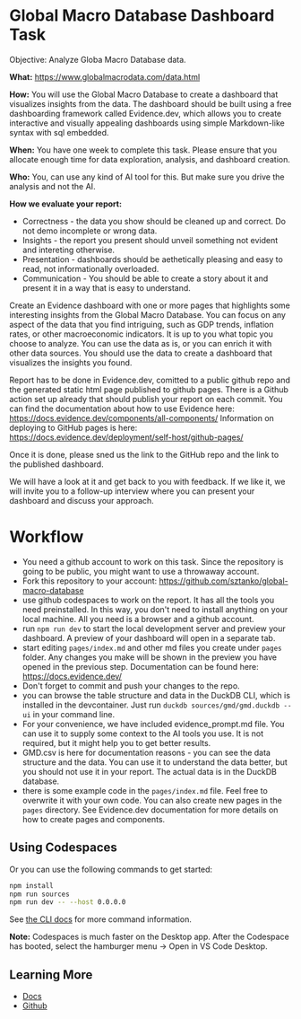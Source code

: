 # Global Macro Database Dashboard Task

Objective: Analyze Globa Macro Database data.

**What:** https://www.globalmacrodata.com/data.html

**How:** You will use the Global Macro Database to create a dashboard that visualizes insights from the data. The dashboard should be built using a free dashboarding framework called Evidence.dev, which allows you to create interactive and visually appealing dashboards using simple Markdown-like syntax with sql embedded.

**When:** You have one week to complete this task. Please ensure that you allocate enough time for data exploration, analysis, and dashboard creation.

**Who:** You, can use any kind of AI tool for this. But make sure you drive the analysis and not the AI.

**How we evaluate your report:**

- Correctness - the data you show should be cleaned up and correct. Do not demo incomplete or wrong data.
- Insights - the report you present should unveil something not evident and intereting otherwise.
- Presentation - dashboards should be aethetically pleasing and easy to read, not informationally overloaded.
- Communication - You should be able to create a story about it and present it in a way that is easy to understand.

Create an Evidence dashboard with one or more pages that highlights some interesting insights from the Global Macro Database. You can focus on any aspect of the data that you find intriguing, such as GDP trends, inflation rates, or other macroeconomic indicators. It is up to you what topic you choose to analyze. You can use the data as is, or you can enrich it with other data sources. You should use the data to create a dashboard that visualizes the insights you found.

Report has to be done in Evidence.dev, comitted to a public github repo and the generated static html page published to github pages. There is a Github action set up already that should publish your report on each commit. 
You can find the documentation about how to use Evidence here: https://docs.evidence.dev/components/all-components/
Information on deploying to GitHub pages is here: https://docs.evidence.dev/deployment/self-host/github-pages/

Once it is done, please sned us the link to the GitHub repo and the link to the published dashboard.

We will have a look at it and get back to you with feedback. If we like it, we will invite you to a follow-up interview where you can present your dashboard and discuss your approach.

 
# Workflow
- You need a github account to work on this task. Since the repository is going to be public, you might want to use a throwaway account.
- Fork this repository to your account: https://github.com/sztanko/global-macro-database
- use github codespaces to work on the report. It has all the tools you need preinstalled. In this way, you don't need to install anything on your local machine. All you need is a browser and a github account.
- run `npm run dev` to start the local development server and preview your dashboard. A preview of your dashboard will open in a separate tab.
- start editing `pages/index.md` and other md files you create under `pages` folder.  Any changes you make will be shown in the preview you have opened in the previous step. Documentation can be found here: https://docs.evidence.dev/
- Don't forget to commit and push your changes to the repo.
- you can browse the table structure and data in the DuckDB CLI, which is installed in the devcontainer. Just run `duckdb sources/gmd/gmd.duckdb --ui` in your command line.
- For your convenience, we have included evidence_prompt.md file. You can use it to supply some context to the AI tools you use. It is not required, but it might help you to get better results.
- GMD.csv is here for documentation reasons - you can see the data structure and the data. You can use it to understand the data better, but you should not use it in your report. The actual data is in the DuckDB database.
- there is some example code in the `pages/index.md` file. Feel free to overwrite it with your own code. You can also create new pages in the `pages` directory. See Evidence.dev documentation for more details on how to create pages and components.

## Using Codespaces


Or you can use the following commands to get started:

```bash
npm install
npm run sources
npm run dev -- --host 0.0.0.0
```

See [the CLI docs](https://docs.evidence.dev/cli/) for more command information.

**Note:** Codespaces is much faster on the Desktop app. After the Codespace has booted, select the hamburger menu → Open in VS Code Desktop.



## Learning More

- [Docs](https://docs.evidence.dev/)
- [Github](https://github.com/evidence-dev/evidence)

